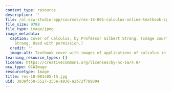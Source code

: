 ```yaml
---
content_type: resource
description: ''
file: /ol-ocw-studio-app/courses/res-18-001-calculus-online-textbook-spring-2005/393efc505527255ea938a2b72f789004_res-18-001s05-th.jpg
file_size: 9788
file_type: image/jpeg
image_metadata:
  caption: Cover of Calculus, by Professor Gilbert Strang. (Image courtesy of Gilbert
    Strang. Used with permission.)
  credit: ''
  image-alt: Textbook cover with images of applications of calculus in real-life situations.
learning_resource_types: []
license: https://creativecommons.org/licenses/by-nc-sa/4.0/
ocw_type: OCWImage
resourcetype: Image
title: res-18-001s05-th.jpg
uid: 393efc50-5527-255e-a938-a2b72f789004
---
```


